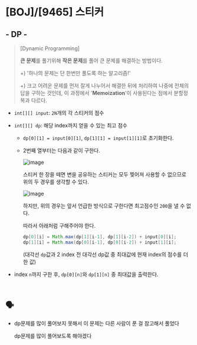 # [BOJ]/[9465] 스티커

## - DP -

> [Dynamic Programming]
>
> **큰 문제**를 풀기위해 **작은 문제**를 풀어 큰 문제를 해결하는 방법이다.
>
> +) '하나의 문제는 단 한번만 풀도록 하는 알고리즘!'
>
> +) 크고 어려운 문제를 먼저 잘게 나누어서 해결한 뒤에 처리하여 나중에 전체의 답을 구하는 것인데, 이 과정에서 '**Memoization**'이 사용된다는 점에서 분할정복과 다르다.

* `int[][] input`: `2N`개의 각 스티커의 점수 

* `int[][] dp`: 해당 index까지 얻을 수 있는 최고 점수

  * `dp[0][1] = input[0][1]`, `dp[1][1] = input[1][1]`로 초기화한다.

  * 2번째 열부터는 다음과 같이 구한다.

    ![image](https://user-images.githubusercontent.com/33208360/98361073-39043300-206e-11eb-80d4-b8b055e7ddd4.png)

    스티커 한 장을 떼면 변을 공유하는 스티커는 모두 찢어져 사용할 수 없으므로 위의 두 경우를 생각할 수 있다.

    ![image](https://user-images.githubusercontent.com/33208360/98367251-a7e68980-2078-11eb-96e9-6b8c5e186269.png)

    하지만, 위의 경우는 앞서 언급한 방식으로 구한다면 최고점수인 `200`을 낼 수 없다.

    따라서 아래처럼 구해주어야 한다.

    ```java
    dp[0][i] = Math.max(dp[1][i-1], dp[1][i-2]) + input[0][i];
    dp[1][i] = Math.max(dp[0][i-1], dp[0][i-2]) + input[1][i];
    ```

    (대각선 `dp`값과 2 index 전 대각선 dp값 중 최대값에 현재 index의 점수를 더한 값)

* index `n`까지 구한 후, `dp[0][n]`와 `dp[1][n]` 중 최대값을 출력한다.

</br>

## :speaking_head:

* dp문제를 많이 풀어보지 못해서 이 문제는 다른 사람이 푼 걸 참고해서 풀었다

  dp문제를 많이 풀어보도록 해야겠다